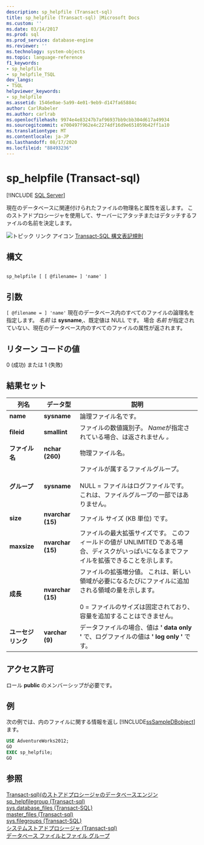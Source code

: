 ```yaml
---
description: sp_helpfile (Transact-sql)
title: sp_helpfile (Transact-sql) |Microsoft Docs
ms.custom: ''
ms.date: 03/14/2017
ms.prod: sql
ms.prod_service: database-engine
ms.reviewer: ''
ms.technology: system-objects
ms.topic: language-reference
f1_keywords:
- sp_helpfile
- sp_helpfile_TSQL
dev_langs:
- TSQL
helpviewer_keywords:
- sp_helpfile
ms.assetid: 1546e0ae-5a99-4e01-9eb9-d147fa65884c
author: CarlRabeler
ms.author: carlrab
ms.openlocfilehash: 9974e4e83247b7af96937bb9cbb304d617a49934
ms.sourcegitcommit: e700497f962e4c2274df16d9e651059b42ff1a10
ms.translationtype: MT
ms.contentlocale: ja-JP
ms.lasthandoff: 08/17/2020
ms.locfileid: "88493236"
---
```

# <a name="sp_helpfile-transact-sql"></a>sp_helpfile (Transact-sql)
[!INCLUDE [SQL Server](../../includes/applies-to-version/sqlserver.md)]

  現在のデータベースに関連付けられたファイルの物理名と属性を返します。 このストアドプロシージャを使用して、サーバーにアタッチまたはデタッチするファイルの名前を決定します。  
  
 ![トピック リンク アイコン](../../database-engine/configure-windows/media/topic-link.gif "トピック リンク アイコン") [Transact-SQL 構文表記規則](../../t-sql/language-elements/transact-sql-syntax-conventions-transact-sql.md)  
  
## <a name="syntax"></a>構文  
  
```  
  
sp_helpfile [ [ @filename= ] 'name' ]  
```  
  
## <a name="arguments"></a>引数  
`[ @filename = ] 'name'` 現在のデータベース内のすべてのファイルの論理名を指定します。 *名前* は **sysname**,、既定値は NULL です。 場合 *名前* が指定されていない、現在のデータベース内のすべてのファイルの属性が返されます。  
  
## <a name="return-code-values"></a>リターン コードの値  
 0 (成功) または 1 (失敗)  
  
## <a name="result-sets"></a>結果セット  
  
|列名|データ型|説明|  
|-----------------|---------------|-----------------|  
|**name**|**sysname**|論理ファイル名です。|  
|**fileid**|**smallint**|ファイルの数値識別子。 *Name*が指定されている場合、は返されません *。*|  
|**ファイル名**|**nchar (260)**|物理ファイル名。|  
|**グループ**|**sysname**|ファイルが属するファイルグループ。<br /><br /> NULL = ファイルはログファイルです。 これは、ファイルグループの一部ではありません。|  
|**size**|**nvarchar (15)**|ファイル サイズ (KB 単位) です。|  
|**maxsize**|**nvarchar (15)**|ファイルの最大拡張サイズです。 このフィールドの値が UNLIMITED である場合、ディスクがいっぱいになるまでファイルを拡張できることを示します。|  
|**成長**|**nvarchar (15)**|ファイルの拡張増分値。 これは、新しい領域が必要になるたびにファイルに追加される領域の量を示します。<br /><br /> 0 = ファイルのサイズは固定されており、容量を追加することはできません。|  
|**ユーセジリンク**|**varchar (9)**|データファイルの場合、値は **' data only '** で、ログファイルの値は **' log only '** です。|  
  
## <a name="permissions"></a>アクセス許可  
 ロール **public** のメンバーシップが必要です。  
  
## <a name="examples"></a>例  
 次の例では、内のファイルに関する情報を返し [!INCLUDE[ssSampleDBobject](../../includes/sssampledbobject-md.md)] ます。  
  
```sql  
USE AdventureWorks2012;  
GO  
EXEC sp_helpfile;  
GO  
```  
  
## <a name="see-also"></a>参照  
 [Transact-sql&#41;&#40;のストアドプロシージャのデータベースエンジン ](../../relational-databases/system-stored-procedures/database-engine-stored-procedures-transact-sql.md)   
 [sp_helpfilegroup &#40;Transact-sql&#41;](../../relational-databases/system-stored-procedures/sp-helpfilegroup-transact-sql.md)   
 [sys.database_files &#40;Transact-SQL&#41;](../../relational-databases/system-catalog-views/sys-database-files-transact-sql.md)   
 [master_files &#40;Transact-sql&#41;](../../relational-databases/system-catalog-views/sys-master-files-transact-sql.md)   
 [sys.filegroups &#40;Transact-SQL&#41;](../../relational-databases/system-catalog-views/sys-filegroups-transact-sql.md)   
 [システムストアドプロシージャ &#40;Transact-sql&#41;](../../relational-databases/system-stored-procedures/system-stored-procedures-transact-sql.md)   
 [データベース ファイルとファイル グループ](../../relational-databases/databases/database-files-and-filegroups.md)  
  
  
